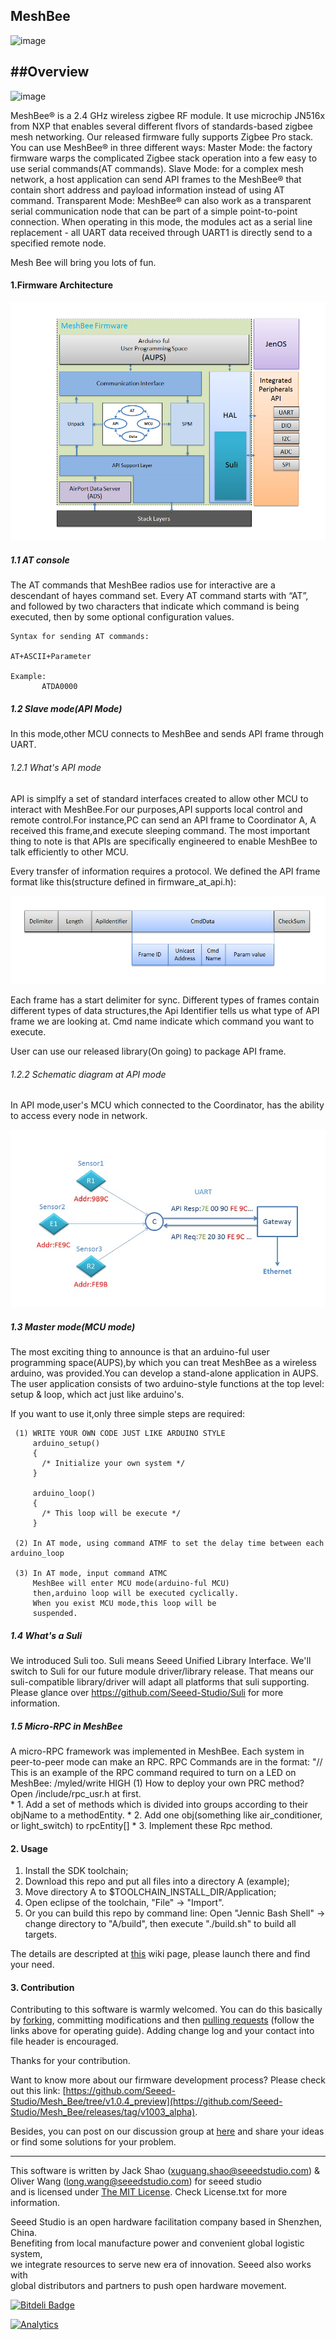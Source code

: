  

MeshBee
------------

![image](http://www.seeedstudio.com/wiki/images/6/6b/QQ20140327-1.png)



##Overview
------------

![image](https://raw.githubusercontent.com/Seeed-Studio/Mesh_Bee/master/doc/state_machine.jpg)

MeshBee® is a 2.4 GHz wireless zigbee RF module. It use microchip JN516x from NXP that enables several different flvors of standards-based zigbee mesh networking. Our released firmware fully supports Zigbee Pro stack. You can use MeshBee® in three different ways:
Master Mode: the factory firmware warps the complicated Zigbee stack operation into a few easy to use serial commands(AT commands).
Slave Mode: for a complex mesh network, a host application can send API frames to the MeshBee® that contain short address and payload information instead of using AT command.
Transparent Mode: MeshBee® can also work as a transparent serial communication node that can be part of a simple point-to-point connection. When operating in this mode, the modules act as a serial line replacement - all UART data received through UART1 is directly send to a specified remote node.

 
Mesh Bee will bring you lots of fun.
 

#### 1.Firmware Architecture

![image](https://raw.githubusercontent.com/Seeed-Studio/Mesh_Bee/master/doc/MeshBeeArchitecture.jpg)

##### 1.1 AT console
  The AT commands that MeshBee radios use for interactive are a descendant of hayes command set. Every AT command starts with “AT”, and followed by two characters that indicate which command is being executed, then by some optional configuration values.
    
    Syntax for sending AT commands:
                
    AT+ASCII+Parameter
    
    Example:
           ATDA0000
    
##### 1.2 Slave mode(API Mode)
 
In this mode,other MCU connects to MeshBee and sends API frame through UART.

###### 1.2.1 What's API mode
API is simplfy a set of standard interfaces created to allow other MCU to interact with MeshBee.For our purposes,API supports
local control and remote control.For instance,PC can send an API frame to Coordinator A, A received this frame,and 
execute sleeping command. The most important thing to note is that APIs are specifically engineered to enable MeshBee to talk 
efficiently to other MCU.

Every transfer of information requires a protocol. We defined the API frame format like this(structure defined in firmware_at_api.h):

![image](https://raw.githubusercontent.com/Seeed-Studio/Mesh_Bee/master/doc/ApiSpec_Frame.jpg)

Each frame has a start delimiter for sync. 
Different types of frames contain different types of data structures,the Api Identifier tells us what type of API frame we are looking at.
Cmd name indicate which command you want to execute.

User can use our released library(On going) to package API frame. 

###### 1.2.2 Schematic diagram at API mode

In API mode,user's MCU which connected to the Coordinator, has the ability to access every node in network.

![image](https://raw.githubusercontent.com/Seeed-Studio/Mesh_Bee/master/doc/MeshNetwork.jpg)

##### 1.3 Master mode(MCU mode)
The most exciting thing to announce is that an arduino-ful user programming space(AUPS),by which you can treat MeshBee 
as a wireless arduino, was provided.You can develop a stand-alone application in AUPS. The user application consists of two arduino-style functions
at the top level: setup & loop, which act just like arduino's.

 If you want to use it,only three simple steps are required:
     
         
     (1) WRITE YOUR OWN CODE JUST LIKE ARDUINO STYLE 
         arduino_setup()
         {
           /* Initialize your own system */
         }
      
         arduino_loop()
         {
           /* This loop will be execute */
         }
 
     (2) In AT mode, using command ATMF to set the delay time between each arduino_loop
	 
     (3) In AT mode, input command ATMC
         MeshBee will enter MCU mode(arduino-ful MCU)
         then,arduino loop will be executed cyclically.
         When you exist MCU mode,this loop will be 
         suspended.


##### 1.4 What's a Suli  

We introduced Suli too. Suli means Seeed Unified Library Interface. We'll switch to Suli for our future module driver/library release. That means our suli-compatible library/driver will adapt all platforms that suli supporting. Please glance over https://github.com/Seeed-Studio/Suli for more information. 

##### 1.5 Micro-RPC in MeshBee
 
A micro-RPC framework was implemented in MeshBee.
Each system in peer-to-peer mode can make an RPC.
      RPC Commands are in the format: "/<Object name>/<Method name> <Arguments separated by spaces>
      This is an example of the RPC command required to turn on a LED on MeshBee: 
      /myled/write HIGH
	  (1) How to deploy your own PRC method?
	   Open /include/rpc_usr.h at first.     
        * 1. Add a set of methods which is divided into groups according to their objName to a methodEntity.
        * 2. Add one obj(something like air_conditioner, or light_switch) to rpcEntity[]
        * 3. Implement these Rpc method.
		
#### 2. Usage

1. Install the SDK toolchain;
2. Download this repo and put all files into a directory A (example);
3. Move directory A to $TOOLCHAIN_INSTALL_DIR/Application;
4. Open eclipse of the toolchain, "File" -> "Import". 
5. Or you can build this repo by command line: Open "Jennic Bash Shell" -> change directory to "A/build", then execute "./build.sh" to build all targets.

The details are descripted at [this](http://www.seeedstudio.com/wiki/Mesh_Bee) wiki page, please launch there and find your need.

#### 3. Contribution

Contributing to this software is warmly welcomed. You can do this basically by
[forking](https://help.github.com/articles/fork-a-repo), committing modifications and then [pulling requests](https://help.github.com/articles/using-pull-requests) (follow the links above for operating guide). Adding change log and your contact into file header is encouraged.  

Thanks for your contribution.  

Want to know more about our firmware development process? Please check out this link: [https://github.com/Seeed-Studio/Mesh_Bee/tree/v1.0.4_preview](https://github.com/Seeed-Studio/Mesh_Bee/releases/tag/v1003_alpha).

Besides, you can post on our discussion group at [here](https://groups.google.com/forum/#!forum/seeedstudio-mesh-bee-discussion-group) and share your ideas or find some solutions for your problem.

    
----

This software is written by Jack Shao (xuguang.shao@seeedstudio.com) & Oliver Wang (long.wang@seeedstudio.com) for seeed studio<br>
and is licensed under [The MIT License](http://opensource.org/licenses/mit-license.php). Check License.txt for more information.<br>


Seeed Studio is an open hardware facilitation company based in Shenzhen, China. <br>
Benefiting from local manufacture power and convenient global logistic system, <br>
we integrate resources to serve new era of innovation. Seeed also works with <br>
global distributors and partners to push open hardware movement.<br>









[![Bitdeli Badge](https://d2weczhvl823v0.cloudfront.net/Seeed-Studio/mesh_bee/trend.png)](https://bitdeli.com/free "Bitdeli Badge")

[![Analytics](https://ga-beacon.appspot.com/UA-46589105-3/Mesh_Bee)](https://github.com/igrigorik/ga-beacon)
